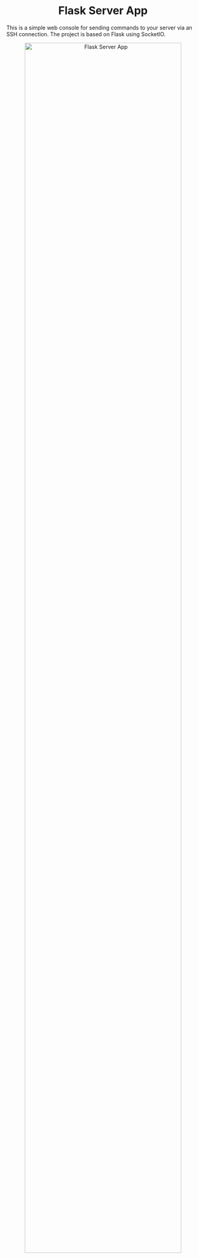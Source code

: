 <h1 align="center">Flask Server App</h1>
    
    
<span align="center">This is a simple web console for sending commands to your server via an SSH connection. The project is based on Flask using SocketIO.</span>

<div align="center">
    <img src="https://i.imgur.com/iFYHv31.png" alt="Flask Server App" width="90%">
</div>
